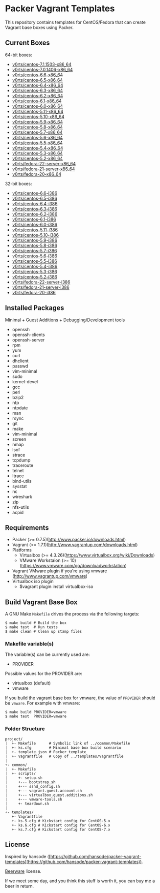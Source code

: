 Packer Vagrant Templates
========================

This repository contains templates for CentOS/Fedora that can create Vagrant base boxes using Packer.

Current Boxes
-------------

64-bit boxes:

+ [v0rts/centos-7.1.1503-x86_64](https://vagrantcloud.com/v0rts/centos-7.1.1503-x86_64)
+ [v0rts/centos-7.0.1406-x86_64](https://vagrantcloud.com/v0rts/centos-7.0.1406-x86_64)
+ [v0rts/centos-6.6-x86_64](https://vagrantcloud.com/v0rts/centos-6.6-x86_64)
+ [v0rts/centos-6.5-x86_64](https://vagrantcloud.com/v0rts/centos-6.5-x86_64)
+ [v0rts/centos-6.4-x86_64](https://vagrantcloud.com/v0rts/centos-6.4-x86_64)
+ [v0rts/centos-6.3-x86_64](https://vagrantcloud.com/v0rts/centos-6.3-x86_64)
+ [v0rts/centos-6.2-x86_64](https://vagrantcloud.com/v0rts/centos-6.2-x86_64)
+ [v0rts/centos-6.1-x86_64](https://vagrantcloud.com/v0rts/centos-6.1-x86_64)
+ [v0rts/centos-6.0-x86_64](https://vagrantcloud.com/v0rts/centos-6.0-x86_64)
+ [v0rts/centos-5.11-x86_64](https://vagrantcloud.com/v0rts/centos-5.11-x86_64)
+ [v0rts/centos-5.10-x86_64](https://vagrantcloud.com/v0rts/centos-5.10-x86_64)
+ [v0rts/centos-5.9-x86_64](https://vagrantcloud.com/v0rts/centos-5.9-x86_64)
+ [v0rts/centos-5.8-x86_64](https://vagrantcloud.com/v0rts/centos-5.8-x86_64)
+ [v0rts/centos-5.7-x86_64](https://vagrantcloud.com/v0rts/centos-5.7-x86_64)
+ [v0rts/centos-5.6-x86_64](https://vagrantcloud.com/v0rts/centos-5.6-x86_64)
+ [v0rts/centos-5.5-x86_64](https://vagrantcloud.com/v0rts/centos-5.5-x86_64)
+ [v0rts/centos-5.4-x86_64](https://vagrantcloud.com/v0rts/centos-5.4-x86_64)
+ [v0rts/centos-5.3-x86_64](https://vagrantcloud.com/v0rts/centos-5.3-x86_64)
+ [v0rts/centos-5.2-x86_64](https://vagrantcloud.com/v0rts/centos-5.2-x86_64)
+ [v0rts/fedora-22-server-x86_64](https://vagrantcloud.com/v0rts/boxes/fedora-22-server-x86_64)
+ [v0rts/fedora-21-server-x86_64](https://vagrantcloud.com/v0rts/boxes/fedora-21-server-x86_64)
+ [v0rts/fedora-20-x86_64](https://vagrantcloud.com/v0rts/boxes/fedora-20-x86_64)

32-bit boxes:

+ [v0rts/centos-6.6-i386](https://vagrantcloud.com/v0rts/centos-6.6-i386)
+ [v0rts/centos-6.5-i386](https://vagrantcloud.com/v0rts/centos-6.5-i386)
+ [v0rts/centos-6.4-i386](https://vagrantcloud.com/v0rts/centos-6.4-i386)
+ [v0rts/centos-6.3-i386](https://vagrantcloud.com/v0rts/centos-6.3-i386)
+ [v0rts/centos-6.2-i386](https://vagrantcloud.com/v0rts/centos-6.2-i386)
+ [v0rts/centos-6.1-i386](https://vagrantcloud.com/v0rts/centos-6.1-i386)
+ [v0rts/centos-6.0-i386](https://vagrantcloud.com/v0rts/centos-6.0-i386)
+ [v0rts/centos-5.11-i386](https://vagrantcloud.com/v0rts/centos-5.11-i386)
+ [v0rts/centos-5.10-i386](https://vagrantcloud.com/v0rts/centos-5.10-i386)
+ [v0rts/centos-5.9-i386](https://vagrantcloud.com/v0rts/centos-5.9-i386)
+ [v0rts/centos-5.8-i386](https://vagrantcloud.com/v0rts/centos-5.8-i386)
+ [v0rts/centos-5.7-i386](https://vagrantcloud.com/v0rts/centos-5.7-i386)
+ [v0rts/centos-5.6-i386](https://vagrantcloud.com/v0rts/centos-5.6-i386)
+ [v0rts/centos-5.5-i386](https://vagrantcloud.com/v0rts/centos-5.5-i386)
+ [v0rts/centos-5.4-i386](https://vagrantcloud.com/v0rts/centos-5.4-i386)
+ [v0rts/centos-5.3-i386](https://vagrantcloud.com/v0rts/centos-5.3-i386)
+ [v0rts/centos-5.2-i386](https://vagrantcloud.com/v0rts/centos-5.2-i386)
+ [v0rts/fedora-22-server-i386](https://vagrantcloud.com/v0rts/boxes/fedora-22-server-i386)
+ [v0rts/fedora-21-server-i386](https://vagrantcloud.com/v0rts/boxes/fedora-21-server-i386)
+ [v0rts/fedora-20-i386](https://vagrantcloud.com/v0rts/boxes/fedora-20-i386)

Installed Packages
------------------

Minimal + Guest Additions + Debugging/Development tools

+ openssh
+ openssh-clients
+ openssh-server
+ rpm
+ yum
+ curl
+ dhclient
+ passwd
+ vim-minimal
+ sudo
+ kernel-devel
+ gcc
+ perl
+ bzip2
+ ntp
+ ntpdate
+ man
+ rsync
+ git
+ make
+ vim-minimal
+ screen
+ nmap
+ lsof
+ strace
+ tcpdump
+ traceroute
+ telnet
+ ltrace
+ bind-utils
+ sysstat
+ nc
+ wireshark
+ zip
+ nfs-utils
+ acpid

Requirements
------------

* Packer (>= 0.7.5)(http://www.packer.io/downloads.html)
* Vagrant (>= 1.7.1)(http://www.vagrantup.com/downloads.html)
* Platforms
  * Virtualbox (>= 4.3.26)(https://www.virtualbox.org/wiki/Downloads)
  * VMware Workstaion (>= 10)(https://www.vmware.com/go/downloadworkstation)
* Vagrant VMware plugin if you're using vmware (http://www.vagrantup.com/vmware)
* Virtualbox iso plugin
  * $vagrant plugin install virtualbox-iso

Build Vagrant Base Box
----------------------

A GNU Make `Makefile` drives the process via the following targets:

```
$ make build # Build the box
$ make test  # Run tests
$ make clean # Clean up stamp files
```

### Makefile variable(s)

The variable(s) can be currently used are:

+ PROVIDER

Possible values for the PROVIDER are:

+ virtualbox (default)
+ vmware

If you build the vagrant base box for vmware, the value of `PROVIDER` should be `vmware`. For example with vmware:

```
$ make build PROVIDER=vmware
$ make test  PROVIDER=vmware
```

### Folder Structure

```
project/
|  +- Makefile      # Symbolic link of ../common/Makefile
|  +- ks.cfg        # Minimal base box build scenario
|  +- template.json # Packer template
|  +- Vagrantfile   # Copy of ../templates/Vagrantfile
|
+- common/
|  +- Makefile
|  +- scripts/
|     +- setup.sh
|     +--- bootstrap.sh
|     +--- sshd_config.sh
|     +--- vagrant.guest.account.sh
|     +--- virtualbox.guest.additions.sh
|     +--- vmware-tools.sh
|     +- teardown.sh
|
+- templates/
   +- Vagrantfile
   +- ks.5.cfg # Kickstart config for CentOS-5.x
   +- ks.6.cfg # Kickstart config for CentOS-6.x
   +- ks.7.cfg # Kickstart config for CentOS-7.x
```

License
-------

Inspired by hansode ([https://github.com/hansode/packer-vagrant-templates](https://github.com/hansode/packer-vagrant-templates)).

[Beerware](http://en.wikipedia.org/wiki/Beerware) license.

If we meet some day, and you think this stuff is worth it, you can buy me a beer in return.
